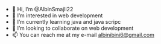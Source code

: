 - 👋 Hi, I’m @AlbinSmajli22
- 👀 I’m interested in web development
- 🌱 I’m currently learning java and java scripc
- 💞️ I’m looking to collaborate on web development
- 📫 You can reach me at my e-mail albinibini6@gmail.com

<!---
AlbinSmajli22/AlbinSmajli22 is a ✨ special ✨ repository because its `README.md` (this file) appears on your GitHub profile.
You can click the Preview link to take a look at your changes.
--->

